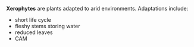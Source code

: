 **Xerophytes** are plants adapted to arid environments. Adaptations include:

- short life cycle
- fleshy stems storing water
- reduced leaves
- CAM
